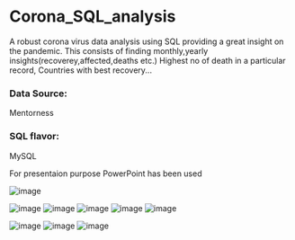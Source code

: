 # Corona_SQL_analysis
A robust corona virus data analysis using SQL providing a great insight on the pandemic.
This consists of finding monthly,yearly insights(recoverey,affected,deaths etc.)
Highest no of death in a particular record,
Countries with best recovery...

### Data Source:
Mentorness

### SQL flavor: 
MySQL

For presentaion purpose PowerPoint has been used

![image](https://github.com/Sudipanpaul/Corona_SQL_analysis/assets/86123960/6d4992c2-da07-4ce1-84e7-7b59e0efd8d7)

![image](https://github.com/Sudipanpaul/Corona_SQL_analysis/assets/86123960/72aeebbf-6fd8-42a7-81fa-d9908c28dc6c)
![image](https://github.com/Sudipanpaul/Corona_SQL_analysis/assets/86123960/44a2e9e4-4175-4669-834b-222ef2af7bd8)
![image](https://github.com/Sudipanpaul/Corona_SQL_analysis/assets/86123960/384f66f7-e3cb-42f7-92f9-de49c5d7e532)
![image](https://github.com/Sudipanpaul/Corona_SQL_analysis/assets/86123960/5bc94b00-dd60-4850-9252-aa2ecfb9c1cd)
![image](https://github.com/Sudipanpaul/Corona_SQL_analysis/assets/86123960/f7608a9d-b329-489b-be3e-835a8beeb220)

![image](https://github.com/Sudipanpaul/Corona_SQL_analysis/assets/86123960/87716faa-bff4-4b79-81b8-bb37372ed6d0)
![image](https://github.com/Sudipanpaul/Corona_SQL_analysis/assets/86123960/c907da3c-51db-4680-8295-5fa4c6329f5a)
![image](https://github.com/Sudipanpaul/Corona_SQL_analysis/assets/86123960/d23c9ce2-3750-465c-bbca-8f83fe80fa84)








